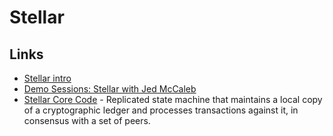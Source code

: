 # Stellar

## Links

* [Stellar intro](https://stripe.com/blog/stellar)
* [Demo Sessions: Stellar with Jed McCaleb](https://www.youtube.com/watch?v=GIMOrsPxlZg)
* [Stellar Core Code](https://github.com/stellar/stellar-core) - Replicated state machine that maintains a local copy of a cryptographic ledger and processes transactions against it, in consensus with a set of peers.

